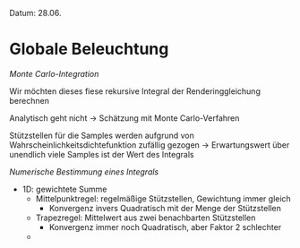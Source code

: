 Datum: 28.06.

# Globale Beleuchtung
*Monte Carlo-Integration*

Wir möchten dieses fiese rekursive Integral der Renderinggleichung berechnen

Analytisch geht nicht -> Schätzung mit Monte Carlo-Verfahren

Stützstellen für die Samples werden aufgrund von Wahrscheinlichkeitsdichtefunktion zufällig gezogen -> Erwartungswert über unendlich viele Samples ist der Wert des Integrals


*Numerische Bestimmung eines Integrals*
- 1D: gewichtete Summe
	- Mittelpunktregel: regelmäßige Stützstellen, Gewichtung immer gleich
		- Konvergenz invers Quadratisch mit der Menge der Stützstellen
	- Trapezregel: Mittelwert aus zwei benachbarten Stützstellen
		- Konvergenz immer noch Quadratisch, aber Faktor 2 schlechter
	- 